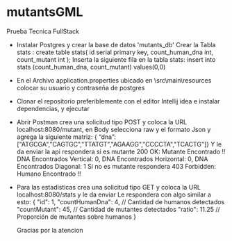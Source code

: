 # mutantsGML
Prueba Tecnica FullStack

- Instalar Postgres y crear la base de datos 'mutants_db'
  Crear la Tabla stats : 
    create table stats(
      id serial primary key,
      count_human_dna int,
      count_mutant int
    );
  Inserta la siguiente fila en la tabla stats:
    insert into stats (count_human_dna, count_mutant) values(0,0)
  
- En el Archivo application.properties ubicado en \src\main\resources colocar su usuario y contraseña de postgres

- Clonar el repositorio preferiblemente con el editor Intellij idea e instalar dependencias, y ejecutar

- Abrir Postman crea una solicitud tipo POST y coloca la URL localhost:8080/mutant, en Body selecciona raw y el formato Json y agrega la siguiente matriz:
  { “dna”:["ATGCGA","CAGTGC","TTATGT","AGAAGG","CCCCTA","TCACTG"]}
  Y le da enviar la api respondera si es mutante 200 OK: 
    Mutante Encontrado !! 
      DNA Encontrados Vertical: 0, DNA Encontrados Horizontal: 0, DNA Encontrados Diagonal: 1
  Si no es mutante respondera  403 Forbidden:
    Humano Encontrado !!
- Para las estadisticas crea una solicitud tipo GET y coloca la URL localhost:8080/stats y le da enviar
  Le respondera con algo similar a esto: 
    {
      "id": 1,
      "countHumanDna": 4, // Cantidad de humanos detectados
      "countMutant": 45, // Cantidad de mutantes detectados
      "ratio": 11.25 // Proporción de mutantes sobre humanos 
    }
    
    Gracias por la atencion

